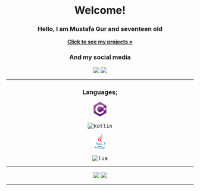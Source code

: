 <link rel="stylesheet" href="readme.css">
<h1 align="center">Welcome!</h1>
<div align="center">
    <h3 align="center">Hello, I am Mustafa Gur and seventeen old</h3>
    <a href="https://github.com/mustafawp?tab=repositories"><strong>Click to see my projects »</strong></a>
    <h3 align="center">And my social media</h3>
    <center>
    <a href="https://www.github.com/mustafawp" align="center"><img src="https://img.shields.io/badge/-Github-000?   style=quare&labelColor=000&logo=Github&logoColor=white&link=link"></a>
    <a href="https://www.instagram.com/mustafawiped" align="center"><img src="https://img.shields.io/badge/-Instagram-C13584?style=flat-quare&labelColor=C13584&logo=instagram&logoColor=white&link=link"></a></center>
    <hr>
    <h3>Languages;</h3>
    <pre><img src="https://raw.githubusercontent.com/devicons/devicon/master/icons/csharp/csharp-original.svg" alt="csharp" width="40" height="40"/></pre><pre><img src="https://www.vectorlogo.zone/logos/kotlinlang/kotlinlang-icon.svg" alt="kotlin" width="40" height="40"/></pre><pre><img src="https://raw.githubusercontent.com/devicons/devicon/master/icons/java/java-original.svg" alt="java" width="40" height="40"/></pre><pre><img src="https://download.logo.wine/logo/Lua_(programming_language)/Lua_(programming_language)-Logo.wine.png" alt="lua" width="60" height="40"></pre>
    <hr>
    <img src="https://github-readme-stats.vercel.app/api?username=mustafawp&show_icons=true&theme=gradient">
    <img src="https://github-readme-stats.vercel.app/api?username=mustafawp&show_icons=true&theme=radical">
    <hr>
</div>


